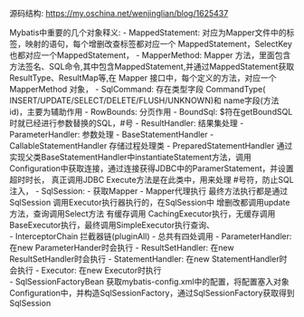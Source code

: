 源码结构:
    https://my.oschina.net/wenjinglian/blog/1625437

Mybatis中重要的几个对象释义:
    - MappedStatement: 对应为Mapper文件中的标签，映射的语句，每个增删改查标签都对应一个 MappedStatement，SelectKey也都对应一个MappedStatement，
    - MapperMethod:  Mapper 方法，里面包含方法签名、SQL命令,其中包含MappedStatement,并通过MappedStatement获取ResultType、ResultMap等,在 Mapper 接口中，每个定义的方法，对应一个 MapperMethod 对象，
    - SqlCommand: 存在类型字段 CommandType( INSERT/UPDATE/SELECT/DELETE/FLUSH/UNKNOWN)和 name字段(方法id)，主要为辅助作用
    - RowBounds: 分页作用
    - BoundSql: $符在getBoundSQL时就已经进行参数替换的SQL，#号
    - ResultHandler: 结果集处理
    - ParameterHandler: 参数处理
        - BaseStatementHandler
            - CallableStatementHandler
                存储过程处理类
            - PreparedStatementHandler
                通过实现父类BaseStatementHandler中instantiateStatement方法，调用Configuration中获取连接，通过连接获得JDBC中的ParamerStatement，并设置超时时长，
                真正调用JDBC Execute方法是在此类中，用来处理 #号符，防止SQL注入，
    - SqlSession:
        - 获取Mapper
        - Mapper代理执行
            最终方法执行都是通过SqlSession 调用Executor执行器执行的，在SqlSession中 增删改都调用update方法，查询调用Select方法
            有缓存调用 CachingExecutor执行，无缓存调用 BaseExecutor执行，最终调用SimpleExecutor执行查询、      
    - InterceptorChain 拦截器链(pluginAll)
        - 总共有四处调用
            - ParameterHandler: 在new ParameterHander时会执行
            - ResultSetHandler: 在new ResultSetHandler时会执行
            - StatementHandler: 在new StatementHandler时会执行
            - Executor: 在new Executor时执行        
    - SqlSessionFactoryBean
        获取mybatis-config.xml中的配置，将配置塞入对象Configuration中，并构造SqlSessionFactory，通过SqlSessionFactory获取得到SqlSession